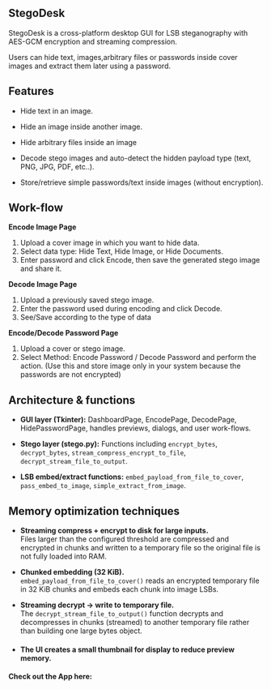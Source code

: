 ## StegoDesk 

StegoDesk is a cross-platform desktop GUI for LSB steganography with AES-GCM encryption and streaming compression.

Users can hide text, images,arbitrary files or passwords inside cover images and extract them later using a password.

Features
--------
- Hide text in an image.

- Hide an image inside another image.

- Hide arbitrary files inside an image 

- Decode stego images and auto-detect the hidden payload type (text, PNG, JPG, PDF, etc..).

- Store/retrieve simple passwords/text inside images (without encryption).

Work-flow
---------
**Encode Image Page**
1. Upload a cover image in which you want to hide data.
2. Select  data type: Hide Text, Hide Image, or Hide Documents.
3. Enter password and click Encode, then save the generated   stego image and share it.

**Decode Image Page**
1. Upload a previously saved stego image.
2. Enter the password used during encoding and click Decode.
3. See/Save according to the type of data


**Encode/Decode Password Page**
1. Upload a cover or stego image.
2. Select Method: Encode Password / Decode Password and perform the action.
(Use this and store image only in your system because the passwords are not encrypted)


Architecture & functions
---------------------------
- **GUI layer (Tkinter):** DashboardPage, EncodePage, DecodePage, HidePasswordPage, handles previews, dialogs, and user work-flows.

- **Stego layer (stego.py):** Functions including `encrypt_bytes`, `decrypt_bytes`, `stream_compress_encrypt_to_file`, `decrypt_stream_file_to_output`. 

- **LSB embed/extract functions:** `embed_payload_from_file_to_cover`, `pass_embed_to_image`, `simple_extract_from_image`. 


Memory optimization techniques 
-------------------------------------
- **Streaming compress + encrypt to disk for large inputs.**  
  Files larger than the configured threshold are compressed and encrypted in chunks and written to a temporary file so the original file is not fully loaded into RAM.

- **Chunked embedding (32 KiB).**  
  `embed_payload_from_file_to_cover()` reads an encrypted temporary file in 32 KiB chunks and embeds each chunk into image LSBs.

- **Streaming decrypt → write to temporary file.**  
  The `decrypt_stream_file_to_output()` function decrypts and decompresses in chunks (streamed) to another temporary file rather than building one large bytes object.
  
-   #### The UI creates a small thumbnail for display to reduce preview memory.

#### Check out the App here:
